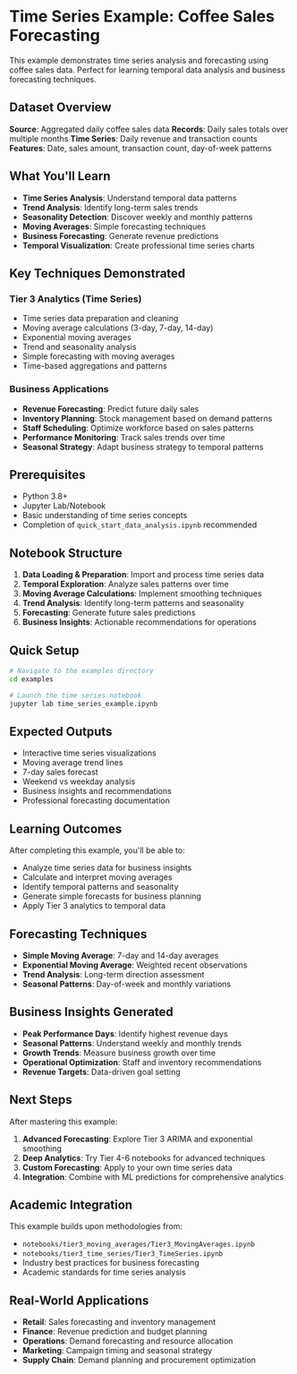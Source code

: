# Time Series Example: Coffee Sales Forecasting

This example demonstrates time series analysis and forecasting using coffee sales data. Perfect for learning temporal data analysis and business forecasting techniques.

## Dataset Overview
**Source**: Aggregated daily coffee sales data
**Records**: Daily sales totals over multiple months
**Time Series**: Daily revenue and transaction counts
**Features**: Date, sales amount, transaction count, day-of-week patterns

## What You'll Learn
- **Time Series Analysis**: Understand temporal data patterns
- **Trend Analysis**: Identify long-term sales trends
- **Seasonality Detection**: Discover weekly and monthly patterns
- **Moving Averages**: Simple forecasting techniques
- **Business Forecasting**: Generate revenue predictions
- **Temporal Visualization**: Create professional time series charts

## Key Techniques Demonstrated
### Tier 3 Analytics (Time Series)
- Time series data preparation and cleaning
- Moving average calculations (3-day, 7-day, 14-day)
- Exponential moving averages
- Trend and seasonality analysis
- Simple forecasting with moving averages
- Time-based aggregations and patterns

### Business Applications
- **Revenue Forecasting**: Predict future daily sales
- **Inventory Planning**: Stock management based on demand patterns
- **Staff Scheduling**: Optimize workforce based on sales patterns
- **Performance Monitoring**: Track sales trends over time
- **Seasonal Strategy**: Adapt business strategy to temporal patterns

## Prerequisites
- Python 3.8+
- Jupyter Lab/Notebook
- Basic understanding of time series concepts
- Completion of `quick_start_data_analysis.ipynb` recommended

## Notebook Structure
1. **Data Loading & Preparation**: Import and process time series data
2. **Temporal Exploration**: Analyze sales patterns over time
3. **Moving Average Calculations**: Implement smoothing techniques
4. **Trend Analysis**: Identify long-term patterns and seasonality
5. **Forecasting**: Generate future sales predictions
6. **Business Insights**: Actionable recommendations for operations

## Quick Setup
```bash
# Navigate to the examples directory
cd examples

# Launch the time series notebook
jupyter lab time_series_example.ipynb
```

## Expected Outputs
- Interactive time series visualizations
- Moving average trend lines
- 7-day sales forecast
- Weekend vs weekday analysis
- Business insights and recommendations
- Professional forecasting documentation

## Learning Outcomes
After completing this example, you'll be able to:
- Analyze time series data for business insights
- Calculate and interpret moving averages
- Identify temporal patterns and seasonality
- Generate simple forecasts for business planning
- Apply Tier 3 analytics to temporal data

## Forecasting Techniques
- **Simple Moving Average**: 7-day and 14-day averages
- **Exponential Moving Average**: Weighted recent observations
- **Trend Analysis**: Long-term direction assessment
- **Seasonal Patterns**: Day-of-week and monthly variations

## Business Insights Generated
- **Peak Performance Days**: Identify highest revenue days
- **Seasonal Patterns**: Understand weekly and monthly trends
- **Growth Trends**: Measure business growth over time
- **Operational Optimization**: Staff and inventory recommendations
- **Revenue Targets**: Data-driven goal setting

## Next Steps
After mastering this example:
1. **Advanced Forecasting**: Explore Tier 3 ARIMA and exponential smoothing
2. **Deep Analytics**: Try Tier 4-6 notebooks for advanced techniques
3. **Custom Forecasting**: Apply to your own time series data
4. **Integration**: Combine with ML predictions for comprehensive analytics

## Academic Integration
This example builds upon methodologies from:
- `notebooks/tier3_moving_averages/Tier3_MovingAverages.ipynb`
- `notebooks/tier3_time_series/Tier3_TimeSeries.ipynb`
- Industry best practices for business forecasting
- Academic standards for time series analysis

## Real-World Applications
- **Retail**: Sales forecasting and inventory management
- **Finance**: Revenue prediction and budget planning
- **Operations**: Demand forecasting and resource allocation
- **Marketing**: Campaign timing and seasonal strategy
- **Supply Chain**: Demand planning and procurement optimization